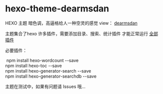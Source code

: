 # hexo-theme-dearmsdan
HEXO 主题 暗色调，高逼格给人一种空灵的感觉 
view： [dearmsdan](https://dearmsdan.com/)

主题集合了hexo 许多插件，需要添加目录、搜索、统计插件 才能正常运行 [全部插件](https://github.com/ZHD99/hexo-theme-dearmsdan/blob/master/package.json)



必要插件：

​		npm install hexo-wordcount --save  
​		npm install hexo-toc --save  
​		npm install hexo-generator-search --save  
​		npm install hexo-generator-searchdb --save  
 
主题在测试中，如果有问题请 Issues 哦...
